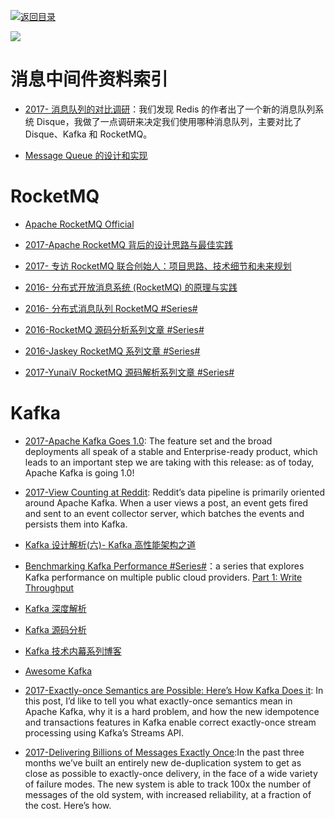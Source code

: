 [![返回目录](https://user-images.githubusercontent.com/5803001/38079637-ff0abcf0-3371-11e8-9b76-ad651620afc7.jpg)](https://github.com/wxyyxc1992/Awesome-Links) 
 
 


![](https://img.readitlater.com/i/cdn-images-1.medium.com/max/800/1*LBocICeBuP3FSLPMBLA04g/RS/w1408.png?&ssl=1)

# 消息中间件资料索引

* [2017- 消息队列的对比调研](http://www.jianshu.com/p/f056a74d77a4)：我们发现 Redis 的作者出了一个新的消息队列系统 Disque，我做了一点调研来决定我们使用哪种消息队列，主要对比了 Disque、Kafka 和 RocketMQ。

* [Message Queue 的设计和实现](http://mp.weixin.qq.com/s/AgdayVL0pvcwL0amLouu-Q)

# RocketMQ

* [Apache RocketMQ Official](https://rocketmq.incubator.apache.org/docs/quick-start/)

* [2017-Apache RocketMQ 背后的设计思路与最佳实践](http://jm.taobao.org/2017/03/09/20170309/)

* [2017- 专访 RocketMQ 联合创始人：项目思路、技术细节和未来规划](http://www.infoq.com/cn/news/2017/02/RocketMQ-future-idea)

* [2016- 分布式开放消息系统 (RocketMQ) 的原理与实践](http://www.jianshu.com/p/453c6e7ff81c)

* [2016- 分布式消息队列 RocketMQ #Series#](http://blog.csdn.net/chunlongyu/article/category/6638499)

* [2016-RocketMQ 源码分析系列文章 #Series#](http://blog.csdn.net/a417930422/article/category/6423649)

* [2016-Jaskey RocketMQ 系列文章 #Series#](http://jaskey.github.io/blog/2016/12/15/rocketmq-concept/)

* [2017-YunaiV RocketMQ 源码解析系列文章 #Series#](https://github.com/YunaiV/Blog/tree/master/RocketMQ)

# Kafka

* [2017-Apache Kafka Goes 1.0](https://www.confluent.io/blog/apache-kafka-goes-1-0/): The feature set and the broad deployments all speak of a stable and Enterprise-ready product, which leads to an important step we are taking with this release: as of today, Apache Kafka is going 1.0!

* [2017-View Counting at Reddit](https://parg.co/bJE): Reddit’s data pipeline is primarily oriented around Apache Kafka. When a user views a post, an event gets fired and sent to an event collector server, which batches the events and persists them into Kafka.

* [Kafka 设计解析(六)- Kafka 高性能架构之道](http://www.jasongj.com/kafka/high_throughput/)

* [Benchmarking Kafka Performance #Series#](https://hackernoon.com/benchmarking-kafka-performance-part-1-write-throughput-7c7a76ab7db1)：a series that explores Kafka performance on multiple public cloud providers. [Part 1: Write Throughput](https://hackernoon.com/benchmarking-kafka-performance-part-1-write-throughput-7c7a76ab7db1)

* [Kafka 深度解析](http://www.jasongj.com/2015/01/02/Kafka%e6%b7%b1%e5%ba%a6%e8%a7%a3%e6%9e%90/)

* [Kafka 源码分析](https://zqhxuyuan1.gitbooks.io/kafka/content/chapter1-intro.html)

* [Kafka 技术内幕系列博客](http://zqhxuyuan.github.io/2017/01/01/Kafka-Code-Index/)

- [Awesome Kafka](https://github.com/infoslack/awesome-kafka#books)

- [2017-Exactly-once Semantics are Possible: Here’s How Kafka Does it](https://parg.co/bXj): In this post, I’d like to tell you what exactly-once semantics mean in Apache Kafka, why it is a hard problem, and how the new idempotence and transactions features in Kafka enable correct exactly-once stream processing using Kafka’s Streams API.

- [2017-Delivering Billions of Messages Exactly Once](https://segment.com/blog/exactly-once-delivery/):In the past three months we’ve built an entirely new de-duplication system to get as close as possible to exactly-once delivery, in the face of a wide variety of failure modes. The new system is able to track 100x the number of messages of the old system, with increased reliability, at a fraction of the cost. Here’s how.
